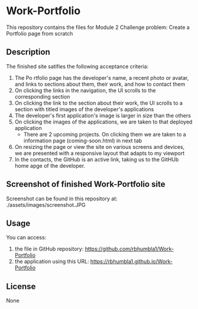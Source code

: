 # Work-Portfolio
This repository contains the files for Module 2 Challenge problem: Create a Portfolio page from scratch

## Description
The finished site satifies the following acceptance criteria:

1. The Po rtfolio page has the developer's name, a recent photo or avatar, and links to sections about them, their work, and how to contact them
2. On clicking the links in the navigation, the UI scrolls to the corresponding section
3. On clicking the link to the section about their work, the UI scrolls to a section with titled images of the developer's applications
4. The developer's first application's image is larger in size than the others
5. On clicking the images of the applications, we are taken to that deployed application
    * There are 2 upcoming projects. On clicking them we are taken to a information page (coming-soon.html) in next tab
6. On resizing the page or view the site on various screens and devices, we are presented with a responsive layout that adapts to my viewport
7. In the contacts, the GitHub is an active link, taking us to the GitHUb home apge of the developer.

## Screenshot of finished Work-Portfolio site
Screenshot can be found in this repository at: ./assets/images/screenshot.JPG

## Usage
You can access:
1. the file in GitHub repository: https://github.com/rbhumbla1/Work-Portfolio
2. the application using this URL: https://rbhumbla1.github.io/Work-Portfolio

## License
None
